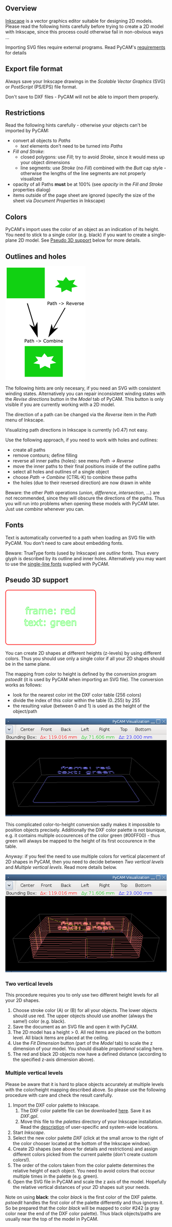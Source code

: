 Overview
--------

[Inkscape](http://inkscape.org) is a vector graphics editor suitable for
designing 2D models. Please read the following hints carefully before
trying to create a 2D model with Inkscape, since this process could
otherwise fail in non-obvious ways ...

Importing SVG files require external programs. Read PyCAM's
[requirements](requirements#Optional_external_programs) for
details

Export file format
------------------

Always save your Inkscape drawings in the *Scalable Vector Graphics*
(SVG) or *PostScript* (PS/EPS) file format.

Don't save to DXF files - PyCAM will not be able to import them
properly.

Restrictions
------------

Read the following hints carefully - otherwise your objects can't be
imported by PyCAM:

-   convert all objects to *Paths*
    -   *text* elements don't need to be turned into *Paths*
-   *Fill and Stroke*:
    -   closed polygons: use *Fill*; try to avoid *Stroke*, since it
        would mess up your object dimensions
    -   line segments: use *Stroke* (no *Fill*) combined with the *Butt*
        cap style - otherwise the lengths of the line segments are not
        properly visualized
-   opacity of all Paths **must** be at 100% (see *opacity* in the *Fill
    and Stroke* properties dialog)
-   items outside of the page sheet are ignored (specify the size of the
    sheet via *Document Properties* in Inkscape)

Colors
------

PyCAM's import uses the color of an object as an indication of its
height. You need to stick to a single color (e.g. black) if you want to
create a single-plane 2D model. See [Pseudo 3D support](#Pseudo_3D_support)
below for more details.

Outlines and holes
------------------

![Combining polygons with proper directions](img/2d-modelling-polygon_directions.png)

The following hints are only necesary, if you need an SVG with
consistent winding states. Alternatively you can repair inconsistent
winding states with the *Revise directions* button in the *Model* tab of
PyCAM. This button is only visible if you are currently working with a
2D model.

The direction of a path can be changed via the *Reverse* item in the
*Path* menu of Inkscape.

Visualizing path directions in Inkscape is currently (v0.47) not easy.

Use the following approach, if you need to work with holes and outlines:

-   create all paths
-   remove contours; define filling
-   reverse all inner paths (holes): see menu *Path -&gt; Reverse*
-   move the inner paths to their final positions inside of the outline
    paths
-   select all holes and outlines of a single object
-   choose *Path -&gt; Combine* (CTRL-K) to combine these paths
-   the holes (due to their reversed direction) are now drawn in white

Beware: the other *Path* operations (*union*, *difference*,
*intersection*, ...) are not recommended, since they will obscure the
directions of the paths. Thus you will run into problems when opening
these models with PyCAM later. Just use *combine* whenever you can.

Fonts
-----

Text is automatically converted to a path when loading an SVG file with
PyCAM. You don't need to care about embedding fonts.

Beware: TrueType fonts (used by Inkscape) are *outline* fonts. Thus
every glyph is described by its outline and inner holes. Alternatively
you may want to use the [single-line fonts](engrave-fonts)
supplied with PyCAM.

Pseudo 3D support
-----------------

![A multi-colored SVG graphic.](img/2d-multilayer-engrave.png)

You can create 2D shapes at different heights (z-levels) by using
different colors. Thus you should use only a single color if all your 2D
shapes should be in the same plane.

The mapping from color to height is defined by the conversion program
*pstoedit* (it is used by PyCAM when importing an SVG file). The
conversion works as follows:

-   look for the nearest color int the DXF color table (256 colors)
-   divide the index of this color within the table (0..255) by 255
-   the resulting value (between 0 and 1) is used as the height of the
    object/path

![A contour model with two layers.](img/2d-multilayer-engrave-model.png)

This complicated color-to-height conversion sadly makes it impossible to
position objects precisely. Additionally the DXF color palette is not
biunique, e.g. it contains multiple occourences of the color green
(\#00FF00) - thus green will always be mapped to the height of its first
occourence in the table.

Anyway: if you feel the need to use multiple colors for vertical
placement of 2D shapes in PyCAM, then you need to decide between *Two
vertical levels* and *Multiple vertical levels*. Read more details
below.

![The resulting toolpath with different engrave depths.](img/2d-multilayer-engrave-toolpath.png)

### Two vertical levels

This procedure requires you to only use two different height levels for
all your 2D shapes.

1.  Choose stroke color (A) or (B) for all your objects. The lower
    objects should use red. The upper objects should use another (always
    the same!) color (e.g. black).
2.  Save the document as an SVG file and open it with PyCAM.
3.  The 2D model has a height &gt; 0. All red items are placed on the
    bottom level. All black items are placed at the ceiling.
4.  Use the *Fit Dimension* button (part of the *Model* tab) to scale
    the z dimension of your model. You should disable *proportional*
    scaling here.
5.  The red and black 2D objects now have a defined distance (according
    to the specified z-axis dimension above).

### Multiple vertical levels

Please be aware that it is hard to place objects accurately at multiple
levels with the color/height mapping described above. So please use the
following procedure with care and check the result carefully.

1.  Import the DXF color palette to Inkscape.
    1.  The DXF color palette file can be downloaded
        [here](http://pycam.svn.sourceforge.net/viewvc/pycam/trunk/share/misc/DXF.gpl).
        Save it as *DXF.gpl*.
    2.  Move this file to the *palettes* directory of your Inkscape
        installation. Read the
        [description](http://tavmjong.free.fr/INKSCAPE/MANUAL/html/Customize-Files.html)
        of user-specific and system-wide locations.
2.  Start *Inkscape*.
3.  Select the new color palette *DXF* (click at the small arrow to the
    right of the color chooser located at the bottom of the Inkscape
    window).
4.  Create 2D shapes (see above for details and restrictions) and assign
    different colors picked from the current palette (don't create
    custom colors!).
5.  The order of the colors taken from the color palette determines the
    relative height of each object. You need to avoid colors that occour
    multiple times in the palette (e.g. green).
6.  Open the SVG file in PyCAM and scale the z axis of the model.
    Hopefully the relative vertical distances of your 2D shapes suit
    your needs.

Note on using **black**: the color *black* is the first color of the DXF
palette. *pstoedit* handles the first color of the palette differently
and thus ignores it. So be prepared that the color *black* will be
mapped to color \#242 (a gray color near the end of the DXF color
palette). Thus black objects/paths are usually near the top of the model
in PyCAM.
